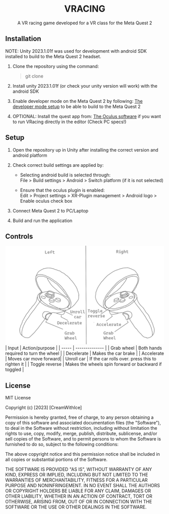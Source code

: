 <h1 style = "text-align: center"> VRACING</h1>
<p style="text-align: center"> 
A VR racing game developed for a VR class for the Meta Quest 2
</p>

Installation
---

NOTE: Unity 2023.1.01f was used for development with android SDK installed to build to the Meta Quest 2 headset.

1. Clone the repository using the command:
    >git clone


1. Install unity 2023.1.01f (or check your unity version will work) with the android SDK

1. Enable developer mode on the Meta Quest 2 by following: [The developer mode setup](https://developer.oculus.com/documentation/native/android/mobile-device-setup/)
to be able to build to the Meta Quest 2

1. OPTIONAL: Install the quest app from:
[The Oculus software](https://www.meta.com/au/quest/setup/)
if you want to run VRacing directly in the editor (Check PC specs!)



Setup
---

1.  Open the repository up in Unity after installing the correct version and android platform

1. Check correct build settings are applied by:
    - Selecting android build is selected through: \
    File > Build settings > Android > Switch platform (if it is not selected)

    - Ensure that the oculus plugin is enabled: \
    Edit > Project settings > XR-Plugin management > Android logo > Enable oculus check box

1. Connect Meta Quest 2 to PC/Laptop

1. Build and run the application


Controls
---
![Input controls](./Controls.png)
| Input | Action/purpose |
| ----- | -------------- |
| Grab wheel | Both hands required to turn the wheel |
| Decelerate | Makes the car brake |
| Accelerate | Moves car move forward|
| Unroll car | If the car rolls over. press this to righten it |
| Toggle reverse | Makes the wheels spin forward or backward if toggled |

License
---
MIT License

Copyright (c) [2023] [CreamWithIce]

Permission is hereby granted, free of charge, to any person obtaining a copy
of this software and associated documentation files (the "Software"), to deal
in the Software without restriction, including without limitation the rights
to use, copy, modify, merge, publish, distribute, sublicense, and/or sell
copies of the Software, and to permit persons to whom the Software is
furnished to do so, subject to the following conditions:

The above copyright notice and this permission notice shall be included in all
copies or substantial portions of the Software.

THE SOFTWARE IS PROVIDED "AS IS", WITHOUT WARRANTY OF ANY KIND, EXPRESS OR
IMPLIED, INCLUDING BUT NOT LIMITED TO THE WARRANTIES OF MERCHANTABILITY,
FITNESS FOR A PARTICULAR PURPOSE AND NONINFRINGEMENT. IN NO EVENT SHALL THE
AUTHORS OR COPYRIGHT HOLDERS BE LIABLE FOR ANY CLAIM, DAMAGES OR OTHER
LIABILITY, WHETHER IN AN ACTION OF CONTRACT, TORT OR OTHERWISE, ARISING FROM,
OUT OF OR IN CONNECTION WITH THE SOFTWARE OR THE USE OR OTHER DEALINGS IN THE
SOFTWARE.